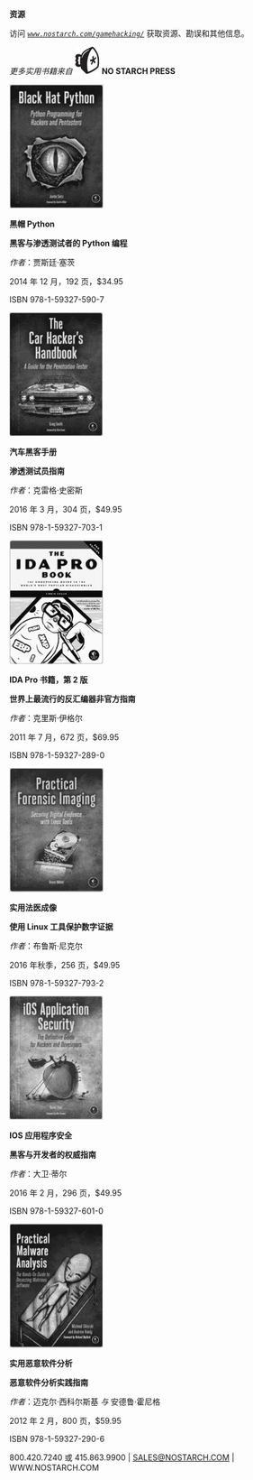 **资源**

访问 *[`www.nostarch.com/gamehacking/`](https://www.nostarch.com/gamehacking/)* 获取资源、勘误和其他信息。

*更多实用书籍来自* ![image](img/f0278-01.jpg) **NO STARCH PRESS**

![image](img/f0278-02.jpg)

**黑帽 Python**

**黑客与渗透测试者的 Python 编程**

*作者*：贾斯廷·塞茨

2014 年 12 月，192 页，$34.95

ISBN 978-1-59327-590-7

![image](img/f0278-03.jpg)

**汽车黑客手册**

**渗透测试员指南**

*作者*：克雷格·史密斯

2016 年 3 月，304 页，$49.95

ISBN 978-1-59327-703-1

![image](img/f0278-04.jpg)

**IDA Pro 书籍，第 2 版**

**世界上最流行的反汇编器非官方指南**

*作者*：克里斯·伊格尔

2011 年 7 月，672 页，$69.95

ISBN 978-1-59327-289-0

![image](img/f0278-05.jpg)

**实用法医成像**

**使用 Linux 工具保护数字证据**

*作者*：布鲁斯·尼克尔

2016 年秋季，256 页，$49.95

ISBN 978-1-59327-793-2

![image](img/f0278-06.jpg)

**IOS 应用程序安全**

**黑客与开发者的权威指南**

*作者*：大卫·蒂尔

2016 年 2 月，296 页，$49.95

ISBN 978-1-59327-601-0

![image](img/f0278-07.jpg)

**实用恶意软件分析**

**恶意软件分析实践指南**

*作者*：迈克尔·西科尔斯基 *与* 安德鲁·霍尼格

2012 年 2 月，800 页，$59.95

ISBN 978-1-59327-290-6

800.420.7240 或 415.863.9900 | SALES@NOSTARCH.COM | WWW.NOSTARCH.COM

